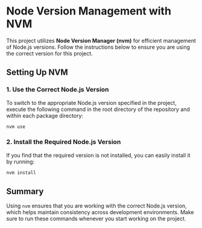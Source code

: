 # Node Version Management with NVM

This project utilizes **Node Version Manager (nvm)** for efficient management of Node.js versions. Follow the instructions below to ensure you are using the correct version for this project.

## Setting Up NVM

### 1. Use the Correct Node.js Version

To switch to the appropriate Node.js version specified in the project, execute the following command in the root directory of the repository and within each package directory:

```sh
nvm use
```

### 2. Install the Required Node.js Version

If you find that the required version is not installed, you can easily install it by running:

```sh
nvm install
```

## Summary

Using `nvm` ensures that you are working with the correct Node.js version, which helps maintain consistency across development environments. Make sure to run these commands whenever you start working on the project.
